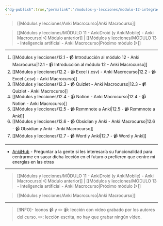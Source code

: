 ```yaml
---
{"dg-publish":true,"permalink":"/modulos-y-lecciones/modulo-12-integracion-de-anki-con-otras-apps-anki-macrocurso/","noteIcon":""}
---
```



> [[Módulos y lecciones/Anki Macrocurso\|Anki Macrocurso]]

> [[Módulos y lecciones/MÓDULO 11 - AnkiDroid (y AnkiMobile) - Anki Macrocurso\|◁ Módulo anterior]] | [[Módulos y lecciones/MÓDULO 13 - Inteligencia artificial - Anki Macrocurso\|Próximo módulo ▷]]

---

1. [[Módulos y lecciones/12.1 - 📹 Introducción al módulo 12 - Anki Macrocurso\|12.1 - 📹 Introducción al módulo 12 - Anki Macrocurso]]
2. [[Módulos y lecciones/12.2 - 📹 Excel (.csv) - Anki Macrocurso\|12.2 - 📹 Excel (.csv) - Anki Macrocurso]]
3. [[Módulos y lecciones/12.3 - 📹  Quizlet - Anki Macrocurso\|12.3 - 📹  Quizlet - Anki Macrocurso]] 
4. [[Módulos y lecciones/12.4 - 📹 Notion - Anki Macrocurso\|12.4 - 📹 Notion - Anki Macrocurso]]
5. [[Módulos y lecciones/12.5 - 📹 Remmnote a Anki\|12.5 - 📹 Remmnote a Anki]]
6. [[Módulos y lecciones/12.6 - 📹 Obsidian y Anki - Anki Macrocurso\|12.6 - 📹 Obsidian y Anki - Anki Macrocurso]]
7. [[Módulos y lecciones/12.7 - 📹 Word y Anki\|12.7 - 📹 Word y Anki]] 

---

- [AnkiHub](https://www.ankihub.net/) - Preguntar a la gente si les interesaría su funcionalidad para centrarme en sacar dicha lección en el futuro o prefieren que centre mi energías en las otras 

---

> [[Módulos y lecciones/MÓDULO 11 - AnkiDroid (y AnkiMobile) - Anki Macrocurso\|◁ Módulo anterior]] | [[Módulos y lecciones/MÓDULO 13 - Inteligencia artificial - Anki Macrocurso\|Próximo módulo ▷]]

> [[Módulos y lecciones/Anki Macrocurso\|Anki Macrocurso]]

---

> [!INFO]- Iconos 📹 y ✏️
> 📹: lección con vídeo grabado por los autores del curso.
> ✏️: lección escrita, no hay que grabar ningún vídeo.